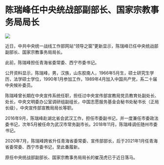 # 陈瑞峰任中央统战部副部长、国家宗教事务局局长

![](https://inews.gtimg.com/om_bt/OIjVgc1vdNzbSbsBudkNa1joSrKYztu6pYgg2UV3t1MvYAA/1000)

近日，中共中央统一战线工作部网站“领导之窗”更新显示，陈瑞峰已任中央统战部副部长、国家宗教事务局局长。

此前，陈瑞峰担任青海省委常委、西宁市委书记。

公开资料显示，陈瑞峰，男，汉族，山东胶南人，1966年5月生，硕士研究生学历，法学硕士学位，1990年1月参加工作，1989年4月加入中国共产党，系二十届中央候补委员。

陈瑞峰曾长期在中央宣传系统任职，担任过中央宣传部宣教局党员教育处副处长、处长，中央文明委办公室调研组副组长，中国志愿服务基金会秘书处秘书长（正局长级），中央宣传部宣教局局长等职。

2016年9月，陈瑞峰赴湖北省会武汉工作，担任市委副书记，并一度兼任市委政法委书记，次年5月被任命为武汉市常务副市长。2018年11月，陈瑞峰调任随州市委书记。

2020年7月，陈瑞峰跨省升任青海省委常委、宣传部部长，后于2021年1月任青海省委常委、西宁市委书记，至此番履新。

原任中央统战部副部长、国家宗教事务局局长的崔茂虎已于近日落马。

